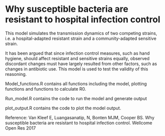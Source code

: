 # Why susceptible bacteria are resistant to  hospital infection control

This model simulates the transmission dynamics of two competing strains, i.e. a hospital-adapted resistant strain and a community-adapted sensitive strain. 

It has been argued that since infection control measures, such as hand hygiene, should affect resistant and sensitive strains equally, 
observed discordant changes must have largely resulted from other factors, such as changes in antibiotic use. 
This model is used to test the validity of this reasoning.

Model_functions.R contains all functions including the model, plotting functions and functions to calculate R0.

Run_model.R contains the code to run the model and generate output

plot_output.R contains the code to plot the model output. 

Reference: Van Kleef E, Luangasanatip, N, Bonten MJM, Cooper BS. Why susceptible bacteria are resistant to  hospital infection control. Wellcome Open Res 2017
